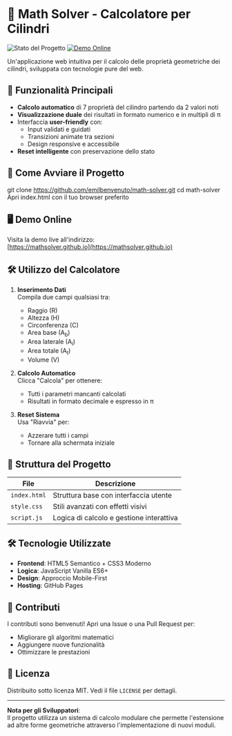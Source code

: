 # 🧮 Math Solver - Calcolatore per Cilindri

![Stato del Progetto](https://img.shields.io/badge/Stato-Completato%20✅-brightgreen) 
[![Demo Online](https://img.shields.io/badge/Demo%20Live-Visualizza%20qui%20🔗-blue)](https://mathsolver.github.io)

Un'applicazione web intuitiva per il calcolo delle proprietà geometriche dei cilindri, sviluppata con tecnologie pure del web.

## 🌟 Funzionalità Principali
- **Calcolo automatico** di 7 proprietà del cilindro partendo da 2 valori noti
- **Visualizzazione duale** dei risultati in formato numerico e in multipli di π
- Interfaccia **user-friendly** con:
  - Input validati e guidati
  - Transizioni animate tra sezioni
  - Design responsive e accessibile
- **Reset intelligente** con preservazione dello stato

## 🚀 Come Avviare il Progetto
git clone https://github.com/emilbenvenuto/math-solver.git
cd math-solver
Apri index.html con il tuo browser preferito

## 🖥 Demo Online
Visita la demo live all'indirizzo:  
[https://mathsolver.github.io](https://mathsolver.github.io)

## 🛠 Utilizzo del Calcolatore
1. **Inserimento Dati**  
   Compila due campi qualsiasi tra:
   - Raggio (R)
   - Altezza (H)
   - Circonferenza (C)
   - Area base (A<sub>b</sub>)
   - Area laterale (A<sub>l</sub>)
   - Area totale (A<sub>t</sub>)
   - Volume (V)

2. **Calcolo Automatico**  
   Clicca "Calcola" per ottenere:
   - Tutti i parametri mancanti calcolati
   - Risultati in formato decimale e espresso in π

3. **Reset Sistema**  
   Usa "Riavvia" per:
   - Azzerare tutti i campi
   - Tornare alla schermata iniziale

## 🧩 Struttura del Progetto
| File          | Descrizione                                  |
|---------------|---------------------------------------------|
| `index.html`  | Struttura base con interfaccia utente       |
| `style.css`   | Stili avanzati con effetti visivi           |
| `script.js`   | Logica di calcolo e gestione interattiva    |

## 🛠 Tecnologie Utilizzate
- **Frontend**: HTML5 Semantico + CSS3 Moderno
- **Logica**: JavaScript Vanilla ES6+
- **Design**: Approccio Mobile-First
- **Hosting**: GitHub Pages

## 👥 Contributi
I contributi sono benvenuti! Apri una Issue o una Pull Request per:
- Migliorare gli algoritmi matematici
- Aggiungere nuove funzionalità
- Ottimizzare le prestazioni

## 📄 Licenza
Distribuito sotto licenza MIT. Vedi il file `LICENSE` per dettagli.

---

**Nota per gli Sviluppatori**:  
Il progetto utilizza un sistema di calcolo modulare che permette l'estensione ad altre forme geometriche attraverso l'implementazione di nuovi moduli.
